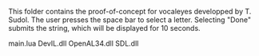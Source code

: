 This folder contains the proof-of-concept for vocaleyes developped by T. Sudol.
The user presses the space bar to select a letter. Selecting "Done" submits the string, which will be displayed for 10 seconds.

main.lua
DevIL.dll
OpenAL34.dll
SDL.dll